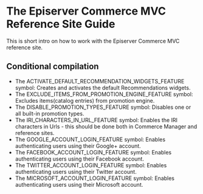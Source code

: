 # The Episerver Commerce MVC Reference Site Guide

This is short intro on how to work with the Episerver Commerce MVC reference site.

## Conditional compilation

* The ACTIVATE_DEFAULT_RECOMMENDATION_WIDGETS_FEATURE symbol: Creates and activates the default Recommendations widgets.
* The EXCLUDE_ITEMS_FROM_PROMOTION_ENGINE_FEATURE symbol: Excludes items(catalog entries) from promotion engine.
* The DISABLE_PROMOTION_TYPES_FEATURE symbol: Disables one or all built-in promotion types.
* The IRI_CHARACTERS_IN_URL_FEATURE symbol: Enables the IRI characters in Urls - this should be done both in Commerce Manager and reference sites.
* The GOOGLE_ACCOUNT_LOGIN_FEATURE symbol: Enables authenticating users using their Google+ account.
* The FACEBOOK_ACCOUNT_LOGIN_FEATURE symbol: Enables authenticating users using their Facebook account.
* The TWITTER_ACCOUNT_LOGIN_FEATURE symbol: Enables authenticating users using their Twitter account.
* The MICROSOFT_ACCOUNT_LOGIN_FEATURE symbol: Enables authenticating users using their Microsoft account.